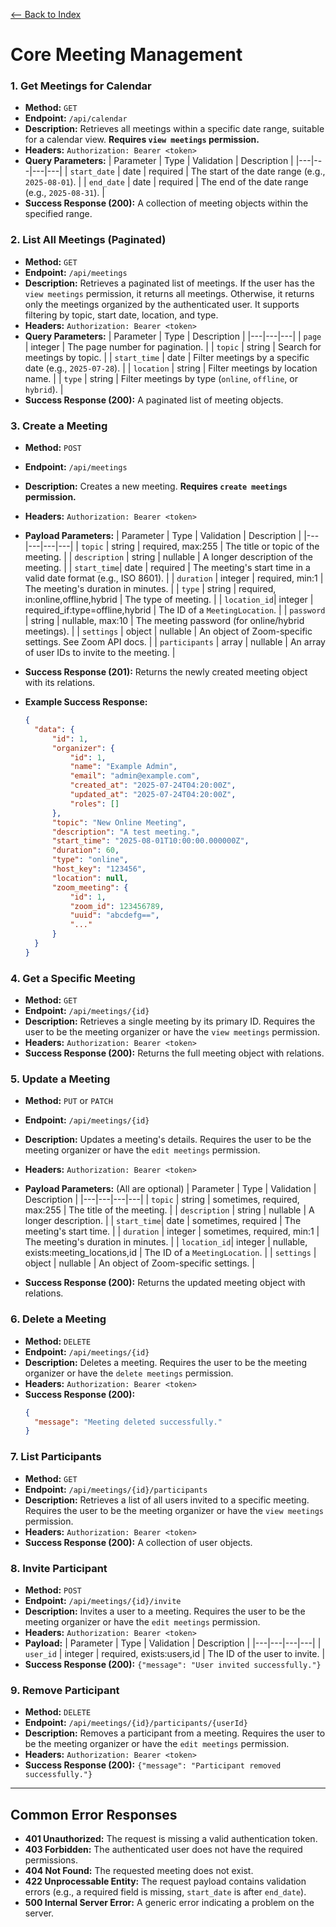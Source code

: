 [<-- Back to Index](../api_documentation.md)

# Core Meeting Management

### 1. Get Meetings for Calendar

- **Method:** `GET`
- **Endpoint:** `/api/calendar`
- **Description:** Retrieves all meetings within a specific date range, suitable for a calendar view. **Requires `view meetings` permission.**
- **Headers:** `Authorization: Bearer <token>`
- **Query Parameters:**
  | Parameter | Type | Validation | Description |
  |---|---|---|---|
  | `start_date` | date | required | The start of the date range (e.g., `2025-08-01`). |
  | `end_date` | date | required | The end of the date range (e.g., `2025-08-31`). |
- **Success Response (200):** A collection of meeting objects within the specified range.

### 2. List All Meetings (Paginated)

- **Method:** `GET`
- **Endpoint:** `/api/meetings`
- **Description:** Retrieves a paginated list of meetings. If the user has the `view meetings` permission, it returns all meetings. Otherwise, it returns only the meetings organized by the authenticated user. It supports filtering by topic, start date, location, and type.
- **Headers:** `Authorization: Bearer <token>`
- **Query Parameters:**
  | Parameter | Type | Description |
  |---|---|---|
  | `page` | integer | The page number for pagination. |
  | `topic` | string | Search for meetings by topic. |
  | `start_time` | date | Filter meetings by a specific date (e.g., `2025-07-28`). |
  | `location` | string | Filter meetings by location name. |
  | `type` | string | Filter meetings by type (`online`, `offline`, or `hybrid`). |
- **Success Response (200):** A paginated list of meeting objects.

### 3. Create a Meeting

- **Method:** `POST`
- **Endpoint:** `/api/meetings`
- **Description:** Creates a new meeting. **Requires `create meetings` permission.**
- **Headers:** `Authorization: Bearer <token>`

- **Payload Parameters:**
  | Parameter | Type | Validation | Description |
  |---|---|---|---|
  | `topic` | string | required, max:255 | The title or topic of the meeting. |
  | `description` | string | nullable | A longer description of the meeting. |
  | `start_time`| date | required | The meeting's start time in a valid date format (e.g., ISO 8601). |
  | `duration` | integer | required, min:1 | The meeting's duration in minutes. |
  | `type` | string | required, in:online,offline,hybrid | The type of meeting. |
  | `location_id`| integer | required_if:type=offline,hybrid | The ID of a `MeetingLocation`. |
  | `password` | string | nullable, max:10 | The meeting password (for online/hybrid meetings). |
  | `settings` | object | nullable | An object of Zoom-specific settings. See Zoom API docs. |
  | `participants` | array | nullable | An array of user IDs to invite to the meeting. |

- **Success Response (201):** Returns the newly created meeting object with its relations.

- **Example Success Response:**
  ```json
  {
    "data": {
        "id": 1,
        "organizer": {
            "id": 1,
            "name": "Example Admin",
            "email": "admin@example.com",
            "created_at": "2025-07-24T04:20:00Z",
            "updated_at": "2025-07-24T04:20:00Z",
            "roles": []
        },
        "topic": "New Online Meeting",
        "description": "A test meeting.",
        "start_time": "2025-08-01T10:00:00.000000Z",
        "duration": 60,
        "type": "online",
        "host_key": "123456",
        "location": null,
        "zoom_meeting": {
            "id": 1,
            "zoom_id": 123456789,
            "uuid": "abcdefg==",
            "..."
        }
    }
  }
  ```

### 4. Get a Specific Meeting

- **Method:** `GET`
- **Endpoint:** `/api/meetings/{id}`
- **Description:** Retrieves a single meeting by its primary ID. Requires the user to be the meeting organizer or have the `view meetings` permission.
- **Headers:** `Authorization: Bearer <token>`
- **Success Response (200):** Returns the full meeting object with relations.

### 5. Update a Meeting

- **Method:** `PUT` or `PATCH`
- **Endpoint:** `/api/meetings/{id}`
- **Description:** Updates a meeting's details. Requires the user to be the meeting organizer or have the `edit meetings` permission.
- **Headers:** `Authorization: Bearer <token>`

- **Payload Parameters:** (All are optional)
  | Parameter | Type | Validation | Description |
  |---|---|---|---|
  | `topic` | string | sometimes, required, max:255 | The title of the meeting. |
  | `description` | string | nullable | A longer description. |
  | `start_time`| date | sometimes, required | The meeting's start time. |
  | `duration` | integer | sometimes, required, min:1 | The meeting's duration in minutes. |
  | `location_id`| integer | nullable, exists:meeting_locations,id | The ID of a `MeetingLocation`. |
  | `settings` | object | nullable | An object of Zoom-specific settings. |

- **Success Response (200):** Returns the updated meeting object with relations.

### 6. Delete a Meeting

- **Method:** `DELETE`
- **Endpoint:** `/api/meetings/{id}`
- **Description:** Deletes a meeting. Requires the user to be the meeting organizer or have the `delete meetings` permission.
- **Headers:** `Authorization: Bearer <token>`
- **Success Response (200):**
  ```json
  {
    "message": "Meeting deleted successfully."
  }
  ```

### 7. List Participants

- **Method:** `GET`
- **Endpoint:** `/api/meetings/{id}/participants`
- **Description:** Retrieves a list of all users invited to a specific meeting. Requires the user to be the meeting organizer or have the `view meetings` permission.
- **Headers:** `Authorization: Bearer <token>`
- **Success Response (200):** A collection of user objects.

### 8. Invite Participant

- **Method:** `POST`
- **Endpoint:** `/api/meetings/{id}/invite`
- **Description:** Invites a user to a meeting. Requires the user to be the meeting organizer or have the `edit meetings` permission.
- **Headers:** `Authorization: Bearer <token>`
- **Payload:**
  | Parameter | Type | Validation | Description |
  |---|---|---|---|
  | `user_id` | integer | required, exists:users,id | The ID of the user to invite. |
- **Success Response (200):** `{"message": "User invited successfully."}`

### 9. Remove Participant

- **Method:** `DELETE`
- **Endpoint:** `/api/meetings/{id}/participants/{userId}`
- **Description:** Removes a participant from a meeting. Requires the user to be the meeting organizer or have the `edit meetings` permission.
- **Headers:** `Authorization: Bearer <token>`
- **Success Response (200):** `{"message": "Participant removed successfully."}`

---

## Common Error Responses

- **401 Unauthorized:** The request is missing a valid authentication token.
- **403 Forbidden:** The authenticated user does not have the required permissions.
- **404 Not Found:** The requested meeting does not exist.
- **422 Unprocessable Entity:** The request payload contains validation errors (e.g., a required field is missing, `start_date` is after `end_date`).
- **500 Internal Server Error:** A generic error indicating a problem on the server.
